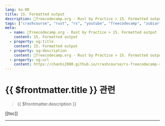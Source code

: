 ```yaml
---
lang: ko-KR
title: 15. Formatted output
description: 🦀freecodecamp.org - Rust by Practice > 15. Formatted output
tags: ["crashcourse", "rust", "rs", "youtube", "freecodecamp", "zubiarfan"]
meta:
  - name: 🦀freecodecamp.org - Rust by Practice > 15. Formatted output
    content: 15. Formatted output
  - property: og:title
    content: 15. Formatted output
  - property: og:description
    content: 🦀freecodecamp.org - Rust by Practice > 15. Formatted output
  - property: og:url
    content: https://chanhi2000.github.io/crashcourse/rs-freecodecamp-rust-by-practice/15
---
```


# {{ $frontmatter.title }} 관련

> {{ $frontmatter.description }}

[[toc]]

---